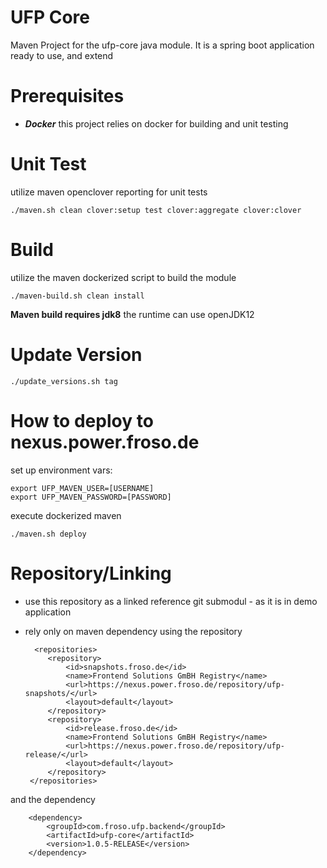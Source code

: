 # UFP Core

Maven Project for the ufp-core java module. It is a spring boot application ready to use, and extend

# Prerequisites 

- ___Docker___ this project relies on docker for building and unit testing

# Unit Test

utilize maven openclover reporting for unit tests

	./maven.sh clean clover:setup test clover:aggregate clover:clover

# Build

utilize the maven dockerized script to build the module

	./maven-build.sh clean install

__Maven build requires jdk8__ the runtime can use openJDK12

# Update Version

	./update_versions.sh tag


# How to deploy to nexus.power.froso.de

set up environment vars:

	export UFP_MAVEN_USER=[USERNAME]
	export UFP_MAVEN_PASSWORD=[PASSWORD]
	
execute dockerized maven 

	./maven.sh deploy


# Repository/Linking

- use this repository as a linked reference git submodul - as it is in demo application

- rely only on maven dependency using the repository


        <repositories>
           <repository>
               <id>snapshots.froso.de</id>
               <name>Frontend Solutions GmBH Registry</name>
               <url>https://nexus.power.froso.de/repository/ufp-snapshots/</url>
               <layout>default</layout>
           </repository>
           <repository>
               <id>release.froso.de</id>
               <name>Frontend Solutions GmBH Registry</name>
               <url>https://nexus.power.froso.de/repository/ufp-release/</url>
               <layout>default</layout>
           </repository>
       </repositories>
       
and the dependency 

        <dependency>
            <groupId>com.froso.ufp.backend</groupId>
            <artifactId>ufp-core</artifactId>
            <version>1.0.5-RELEASE</version>
        </dependency>